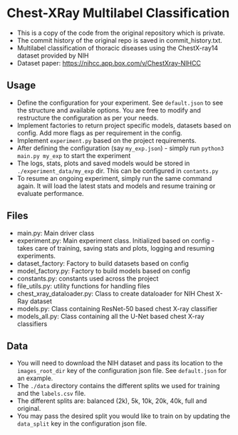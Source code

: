# Chest-XRay Multilabel Classification

* This is a copy of the code from the original repository which is private.
* The commit history of the original repo is saved in commit_history.txt.
* Multilabel classification of thoracic diseases using the ChestX-ray14 dataset provided by NIH
* Dataset paper: https://nihcc.app.box.com/v/ChestXray-NIHCC 

## Usage

* Define the configuration for your experiment. See `default.json` to see the structure and available options. You are free to modify and restructure the configuration as per your needs.
* Implement factories to return project specific models, datasets based on config. Add more flags as per requirement in the config.
* Implement `experiment.py` based on the project requirements.
* After defining the configuration (say `my_exp.json`) - simply run `python3 main.py my_exp` to start the experiment
* The logs, stats, plots and saved models would be stored in `./experiment_data/my_exp` dir. This can be configured in `contants.py`
* To resume an ongoing experiment, simply run the same command again. It will load the latest stats and models and resume training or evaluate performance.

## Files
- main.py: Main driver class
- experiment.py: Main experiment class. Initialized based on config - takes care of training, saving stats and plots, logging and resuming experiments.
- dataset_factory: Factory to build datasets based on config
- model_factory.py: Factory to build models based on config
- constants.py: constants used across the project
- file_utils.py: utility functions for handling files
- chest_xray_dataloader.py: Class to create dataloader for NIH Chest X-Ray dataset
- models.py: Class containing ResNet-50 based chest X-ray classifier
- models_all.py: Class containing all the U-Net based chest X-ray classifiers

## Data
- You will need to download the NIH dataset and pass its location to the `images_root_dir` key of the configuration json file. 
See `default.json` for an example.
- The `./data` directory contains the different splits we used for training and the `labels.csv` file.
- The different splits are: balanced (2k), 5k, 10k, 20k, 40k, full and original.
- You may pass the desired split you would like to train on by updating the `data_split` key in the configuration json file.   
